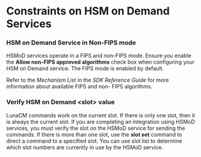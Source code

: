 [title]: # (Constraints)
[tags]: # (introduction)
[priority]: # (3)
# Constraints on HSM on Demand Services

### HSM on Demand Service in Non-FIPS mode

HSMoD services operate in a FIPS and non-FIPS mode. Ensure you enable the
**Allow non-FIPS approved algorithms** check box when configuring your HSM on
Demand service. The FIPS mode is enabled by default.

Refer to the *Mechanism List* in the *SDK Reference Guide* for more information
about available FIPS and non- FIPS algorithms.

### Verify HSM on Demand \<slot\> value

LunaCM commands work on the current slot. If there is only one slot, then it is
always the current slot. If you are completing an integration using HSMoD
services, you must verify the slot on the HSMoD service for sending the
commands. If there is more than one slot, use the **slot set** command to direct
a command to a specified slot. You can use slot list to determine which slot
numbers are currently in use by the HSMoD service.